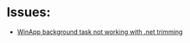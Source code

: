 # Issues:

* [WinApp background task not working with .net trimming](./apps/win//WinUIBackgroundTask/Readme.md)